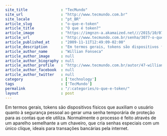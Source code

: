```yaml
---
site_title               : "TecMundo"
site_url                 : "http://www.tecmundo.com.br"
site_locale              : "pt_BR"
article_slug             : "o-que-e-token"
article_title            : "O que é token?"
article_image            : "https://imgnzn-a.akamaized.net///2015/10/07/07152253490042-t1200x480.jpg"
article_url              : "http://www.tecmundo.com.br/senha/3077-o-que-e-token-.htm"
article_published_at     : "2009-11-11T12:49:09-02:00"
article_description      : "Em termos gerais, tokens são dispositivos físicos que auxiliam o usuário quanto à segurança pessoal ao gerar uma senha temporária de proteção para as contas que ele utiliza. Normalmente o processo é feito através de um aparelho semelhante a um chaveiro, que cria senhas especiais com um único clique, ideais para transações bancárias pela internet."
article_author_name      : "Willian Fonseca"
article_author_image     : null
article_author_biography : null
article_author_profile   : "http://www.tecmundo.com.br/autor/47-willian-fonseca/"
article_author_facebook  : null
article_author_twitter   : null
category                 : ['technology']
tags                     : ['TecMundo']
permalink                : "/:categories/o-que-e-token/"
layout                   : post
---
```


Em termos gerais, tokens são dispositivos físicos que auxiliam o usuário quanto à segurança pessoal ao gerar uma senha temporária de proteção para as contas que ele utiliza. Normalmente o processo é feito através de um aparelho semelhante a um chaveiro, que cria senhas especiais com um único clique, ideais para transações bancárias pela internet.
